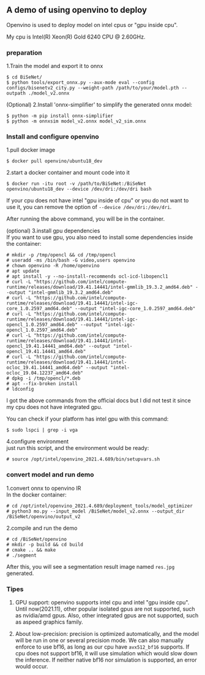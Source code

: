 

## A demo of using openvino to deploy

Openvino is used to deploy model on intel cpus or "gpu inside cpu".  

My cpu is Intel(R) Xeon(R) Gold 6240 CPU @ 2.60GHz.


### preparation

1.Train the model and export it to onnx  
```
$ cd BiSeNet/
$ python tools/export_onnx.py --aux-mode eval --config configs/bisenetv2_city.py --weight-path /path/to/your/model.pth --outpath ./model_v2.onnx 
```
(Optional) 2.Install 'onnx-simplifier' to simplify the generated onnx model:
```
$ python -m pip install onnx-simplifier
$ python -m onnxsim model_v2.onnx model_v2_sim.onnx
```


### Install and configure openvino

1.pull docker image  
```
$ docker pull openvino/ubuntu18_dev
```

2.start a docker container and mount code into it  
```
$ docker run -itu root -v /path/to/BiSeNet:/BiSeNet openvino/ubuntu18_dev --device /dev/dri:/dev/dri bash

```
If your cpu does not have intel "gpu inside of cpu" or you do not want to use it, you can remove the option of `--device /dev/dri:/dev/dri`.  

After running the above command, you will be in the container.  

(optional) 3.install gpu dependencies  
If you want to use gpu, you also need to install some dependencies inside the container:
```
# mkdir -p /tmp/opencl && cd /tmp/opencl
# useradd -ms /bin/bash -G video,users openvino
# chown openvino -R /home/openvino
# apt update
# apt install -y --no-install-recommends ocl-icd-libopencl1
# curl -L "https://github.com/intel/compute-runtime/releases/download/19.41.14441/intel-gmmlib_19.3.2_amd64.deb" --output "intel-gmmlib_19.3.2_amd64.deb" 
# curl -L "https://github.com/intel/compute-runtime/releases/download/19.41.14441/intel-igc-core_1.0.2597_amd64.deb" --output "intel-igc-core_1.0.2597_amd64.deb" 
# curl -L "https://github.com/intel/compute-runtime/releases/download/19.41.14441/intel-igc-opencl_1.0.2597_amd64.deb" --output "intel-igc-opencl_1.0.2597_amd64.deb"
# curl -L "https://github.com/intel/compute-runtime/releases/download/19.41.14441/intel-opencl_19.41.14441_amd64.deb" --output "intel-opencl_19.41.14441_amd64.deb" 
# curl -L "https://github.com/intel/compute-runtime/releases/download/19.41.14441/intel-ocloc_19.41.14441_amd64.deb" --output "intel-ocloc_19.04.12237_amd64.deb" 
# dpkg -i /tmp/opencl/*.deb
# apt --fix-broken install
# ldconfig
```

I got the above commands from the official docs but I did not test it since my cpu does not have integrated gpu.  


You can check if your platform has intel gpu with this command:  
```
$ sudo lspci | grep -i vga
```


4.configure environment  
just run this script, and the environment would be ready:  
```
# source /opt/intel/openvino_2021.4.689/bin/setupvars.sh
```


### convert model and run demo

1.convert onnx to openvino IR  
In the docker container:  
```
# cd /opt/intel/openvino_2021.4.689/deployment_tools/model_optimizer
# python3 mo.py --input_model /BiSeNet/model_v2.onnx --output_dir /BiSeNet/openvino/output_v2
```

2.compile and run the demo
```
# cd /BiSeNet/openvino
# mkdir -p build && cd build
# cmake .. && make
# ./segment
```
After this, you will see a segmentation result image named `res.jpg` generated.



### Tipes


1. GPU support: openvino supports intel cpu and intel "gpu inside cpu". Until now(2021.11), other popular isolated gpus are not supported, such as nvidia/amd gpus. Also, other integrated gpus are not supported, such as aspeed graphics family.

2. About low-precision: precision is optimized automatically, and the model will be run in one or several precision mode. We can also manually enforce to use bf16, as long as our cpu have `avx512_bf16` supports. If cpu does not support bf16, it will use simulation which would slow down the inference. If neither native bf16 nor simulation is supported, an error would occur.

